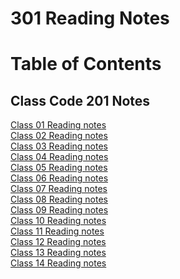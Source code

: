 # 301 Reading Notes
# Table of Contents

## Class Code 201 Notes
[Class 01 Reading notes](code-301/class-01.md) <br>
[Class 02 Reading notes](code-301/class-02.md) <br>
[Class 03 Reading notes](code-301/class-03.md) <br>
[Class 04 Reading notes](code-301/class-04.md) <br>
[Class 05 Reading notes](code-301/class-05.md) <br>
[Class 06 Reading notes](code-301/class-06.md) <br>
[Class 07 Reading notes](code-301/class-07.md) <br>
[Class 08 Reading notes](code-301/class-08.md) <br>
[Class 09 Reading notes](code-301/class-09.md) <br>
[Class 10 Reading notes](code-301/class-10.md) <br>
[Class 11 Reading notes](code-301/class-11.md) <br>
[Class 12 Reading notes](code-301/class-12.md) <br>
[Class 13 Reading notes](code-301/class-13.md) <br>
[Class 14 Reading notes](code-301/class-14.md) <br>
